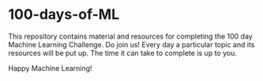 # 100-days-of-ML

This repository contains material and resources for completing the 100 day Machine Learning Challenge.
Do join us!
Every day a particular topic and its resources will be put up. The time it can take to complete is up to you. 

Happy Machine Learning!
